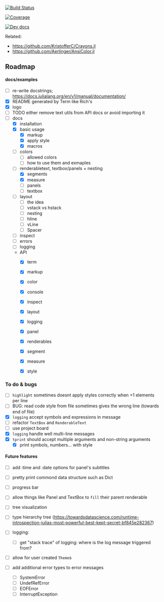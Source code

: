 [![Build Status](https://github.com/FedeClaudi/Term.jl/actions/workflows/CI.yml/badge.svg?branch=main)](https://github.com/FedeClaudi/Term.jl/actions/workflows/CI.yml?query=branch%3Amain)

[![Coverage](https://codecov.io/gh/FedeClaudi/Term.jl/branch/main/graph/badge.svg)](https://codecov.io/gh/FedeClaudi/Term.jl)

[![Dev docs](https://img.shields.io/badge/docs-dev-blue.svg)](https://fedeclaudi.github.io/Term.jl/dev/)


Related:
- https://github.com/KristofferC/Crayons.jl
- https://github.com/Aerlinger/AnsiColor.jl


## Roadmap

#### docs/examples
- [ ] re-write docstrings; https://docs.julialang.org/en/v1/manual/documentation/
- [x] README generated by Term like Rich's
- [x] logo
- [ ] TODO either remove text utils from API docs or avoid importing it
- [ ] docs
  - [x] installation
  - [x] basic usage
    - [x] markup
    - [x] apply style
    - [x] macros
  - [ ] colors
    - [ ] allowed colors
    - [ ] how to use them and exmaples
  - [ ] renderabletext, textbox/panels + nesting
    - [x] segments
    - [x] measure
    - [ ] panels
    - [ ] textbox
  - [ ] layout
    - [ ] the idea
    - [ ] vstack vs hstack
    - [ ] nesting
    - [ ] hline
    - [ ] vLine
    - [ ] Spacer
  - [ ] inspect
  - [ ] errors
  - [ ] logging

  - API
    - [x] term
    - [x] markup
    - [x] color
    - [x] console
    - [x] inspect
    - [x] layout
    - [x] logging
    - [x] panel
    - [x] renderables
    - [x] segment
    - [x] measure
    - [x] style


### To do & bugs
- [ ] `highlight` sometimes doesnt apply styles correctly when >1 elements per line
- [ ] BUG: read code style from file sometimes gives the wrong line (towards end of file)
- [x] `logging` accept symbols and expressions in message
- [ ] refactor `TextBox` and `RenderableText`
- [ ] use project board
- [x] `logging` handle well multi-line messages
- [x] `tprint` should accept multiple arguments and non-string arguments
  - [x] print symbols, numbers... with style

#### Future features
- [ ] add :time and :date options for panel's subtitles

- [ ] pretty print commond data structure such as Dict

- [ ] progress bar

- [ ] allow things like Panel and TextBox to `fill` their parent renderable

- [ ] tree visualization
- [ ] type hierarchy tree (https://towardsdatascience.com/runtime-introspection-julias-most-powerful-best-kept-secret-bf845e282367)

- [ ] logging:
  - [ ] get "stack trace" of logging: where is the log message triggered from?

- [ ] allow for user created `Theme`s

- [ ] add additional error types to error messages
  - [ ] SystemError
  - [ ] UndefRefError 
  - [ ] EOFError
  - [ ] InterruptException
